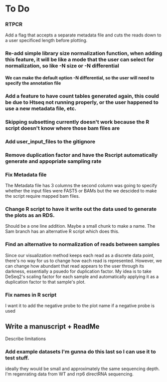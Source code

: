 # To Do

### RTPCR
Add a flag that accepts a separate metadata file and cuts the reads down to a user specificed length before plotting.

### Re-add simple library size normalization function, when adding this feature, it will be like a mode that the user can select for normalization, so like -N size or -N differential 
#### We can make the default option -N differential, so the user will need to specify the annotation file

### Add a feature to have count tables generated again, this could be due to Htseq not running properly, or the user happened to use a new metadata file, etc. 

### Skipping subsetting currently doesn't work because the R script doesn't know where those bam files are 

### Add user_input_files to the gitignore

### Remove duplication factor and have the Rscript automatically generate and appopriate sampling rate

### Fix Metadata file
The Metadata file has 3 columns the second column was going to specify whether the input files were FAST5 or BAMs but the we descided to make the script require mapped bam files. 

### Change R script to have it write out the data used to generate the plots as an RDS. 
Should be a one line addition. Maybe a small chunk to make a name. The Sam branch has an alternative R script which does this.

### Find an alternative to normalization of reads between samples
Since our visualization method keeps each read as a discrete data point, there's no way for us to change how each read is represented. However, we can change how abundant that read appears to the user through its darkness, essentially a psuedo for duplication factor. My idea is to take DeSeq2's scaling factor for each sample and automatically applying it as a duplication factor to that sample's plot. 

### Fix names in R script
I want it to add the negative probe to the plot name if a negative probe is used

## Write a manuscript + ReadMe

Describe limitations

### Add example datasets I'm gunna do this last so I can use it to test stuff.

ideally they would be small and approximately the same sequencing depth.
I'm regenrating data from WT and rrp6 directRNA sequencing. 
